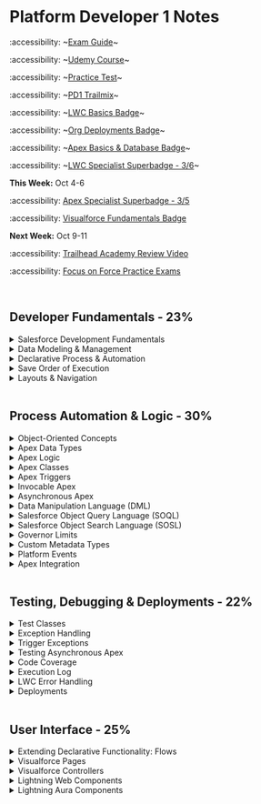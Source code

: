 # Platform Developer 1 Notes

:accessibility:  ~[Exam Guide](https://trailhead.salesforce.com/help?article=Salesforce-Certified-Platform-Developer-I-Exam-Guide)~

:accessibility:  ~[Udemy Course](https://bah.udemy.com/course/salesforce-developer/learn/lecture/34602170#overview)~ 

:accessibility:  ~[Practice Test](https://www.salesforceben.com/salesforce-platform-developer-1-practice-exams/)~

:accessibility:  ~[PD1 Trailmix](https://trailhead.salesforce.com/users/strailhead/trailmixes/prepare-for-your-salesforce-platform-developer-i-credential)~

:accessibility:  ~[LWC Basics Badge](https://trailhead.salesforce.com/content/learn/modules/lightning-web-components-basics?trailmix_creator_id=strailhead&trailmix_slug=prepare-for-your-salesforce-platform-developer-i-credential)~

:accessibility: ~[Org Deployments Badge](https://trailhead.salesforce.com/content/learn/modules/org-development-model?trailmix_creator_id=strailhead&trailmix_slug=prepare-for-your-salesforce-platform-developer-i-credential)~

:accessibility:  ~[Apex Basics & Database Badge](https://trailhead.salesforce.com/content/learn/modules/apex_database?trailmix_creator_id=strailhead&trailmix_slug=prepare-for-your-salesforce-platform-developer-i-credential)~

:accessibility:  ~[LWC Specialist Superbadge - 3/6](https://trailhead.salesforce.com/content/learn/superbadges/superbadge_lwc_specialist)~

**This Week:** Oct 4-6

:accessibility:  [Apex Specialist Superbadge - 3/5](https://trailhead.salesforce.com/content/learn/superbadges/superbadge_apex)

:accessibility:  [Visualforce Fundamentals Badge](https://trailhead.salesforce.com/content/learn/modules/visualforce_fundamentals?trailmix_creator_id=strailhead&trailmix_slug=prepare-for-your-salesforce-platform-developer-i-credential)

**Next Week:** Oct 9-11

:accessibility:  [Trailhead Academy Review Video](https://www.youtube.com/watch?v=qHrGpF_IaZI)

:accessibility:  [Focus on Force Practice Exams](https://focusonforce.com/courses/salesforce-certified-platform-developer-1-exams/)

<br>

## Developer Fundamentals - 23%

<details>
	<summary>Salesforce Development Fundamentals</summary>

 ####  Salesforce Development Fundamentals

- **Multi-tenant Environment Considerations:**
  - Unique URL for each environment
  - [Governor limits](https://developer.salesforce.com/docs/atlas.en-us.apexcode.meta/apexcode/apex_gov_limits.htm) on every user and every Salesforce org
      - Data retrieval, creation and manipulation
      - API limits

- **Model View Controller Architecture:**
  - Model: where data is saved
      - Custom and standard objects and fields
  - View: how data is visualized
      - UI, page layout, Visualforce pages, apps, tabs, LWC, css, images
  - Controller: how data is manipulated/logic
      - Custom Apex and Javascript, flows, processes, workflow rules, email alerts

</details>

<details>
	<summary>Data Modeling & Management</summary>

####  Data Modeling & Mangement
	
- **Relationships**
  - Master-detail
    - Creates a special type of parent-child relationship between this object **(the child, or "detail")** and another object (the parent, or "master") where:
      - The relationship field is required on all detail records.
      - The ownership and sharing of a detail record are determined by the master record.
      - When a user deletes the master record, all detail records are deleted.
      - You can create **rollup summary fields on the *master* record** to summarize the detail records.
    - The relationship field allows users to click on a lookup icon **on the child** to select a value from a popup list. The master object is the source of the values in the list.
  - Lookup
    - Creates a relationship that links this object to another object.
    - The relationship field allows users to click on a lookup icon **on the child** to select a value from a popup list. The other object is the source of the values in the list.  
  - Junction
    - Custom **child** object with two master-detail fields. The child object inherits ownership and sharing of the first master detail created on the child object.

- **Security**
  - Object & Field Access
    - Profile
    - Permission Sets & Permission Set Groups 
  -  Record Access
      - OWD (private, public read-only, public read/write, controlled by parent)
      - Sharing Rules & Role Hierarchy
   
- **Data Imports & Exports**
  - Best Practice for Importing: Match Salesforce ID or custom External ID field to a column in the imported file
  - Data Import Wizard
    - Standard Actions: add new records, update existing records, or both
    - Max: 50,000 records
    - File Type: CSV
    - Match Salesforce ID or Name
  - Data Export Service
    - Export now or schedule monthly export
  - Apex Data Loader
    - Standard Actions: insert, update, upsert, delete, export, export all
    - Max: 5,000,000 records
    - File Type: CSV
    - Match by Salesforce ID or External ID
  - Example: Moving analogous-Account, Contact, and Opportunity object records to a new Salesforce CRM and preserving relationships during data migration
  	- Solution:
   		- Add fields flagged as **external IDs** for each of the objects to be imported, populated with its legacy CRM ID
     	- Use the Data Loader tool, and set the relationship fields to match these external IDs

</details>

<details>
	<summary>Declarative Process & Automation</summary>

####  Declarative Process & Automation

- **Flows**
  - Screen
  - Schedule-Triggered
    - once, daily, weekly
  - Record-Triggered
    -  Fast Field Updates: before the record is saved
    -  Actions & Related Records: after the record is saved
  - Platform Event-Trigger
  - Autolaunched

- **Declarative Caveats**
	- Standard validation rules are unable to operate on parent-child relationships
 	- Roll-up summary fields can only be on the master
  	- Formula fields are calculated at access time and can span multiple objects
  	- Workflow rules cannot submit records for approval or update child records. (blocked since Winter'23) 
  
- **Best Practices**
	- For complex solutions, check if there is an app on AppExchange. If there are no suitable AppExchange apps, only then should custom
development be considered.
 	- For declarative solutions, do not use workflow rules or process builders.
  	- Junction objects are used to represent many-to-many relationships and can prevent orphan records  
    
</details>

<details>
	<summary>Save Order of Execution</summary>
	
 ####  Save Order of Execution

  1. System Validation
  2. Before Save Flows
  3. Before Triggers
  4. System Validation (again) and Custom Validation Rules
  5. Duplicate Rules
  6. *Record is saved to the database but doesn’t commit yet*
  7. After Triggers
  8. Assignment Rules
  9. Auto-response Rules
  10. Workflow Rules
  11. *System validation and Apex triggers will fire again if a workflow rules updates a field.*
  12. Escalation Rules
  13. Flow Automation
  14. After Save Flows
  15. Commit all DML operations to the database
      
**S**am's **F**amily **T**ook **V**alerie **D**own **S**outh **T**o **A** **A**uto **W**orkshop's **E**nclosed **F**oyer.
      
  - https://developer.salesforce.com/docs/atlas.en-us.apexcode.meta/apexcode/apex_triggers_order_of_execution.htm

</details>

<details>
	<summary>Layouts & Navigation</summary>

 ####  Layouts & Navigation

- **Page Layout**
  - Fields visibility & order for record type
  - Related Lists
  - Quick Actions & Buttons
 
- **Lightning Pages** 
  - Tab Order
  - Component Visibility
  - Standard Lightning Page Components: Flow, List View, Visualforce, Chatter, Dashboard, Highlight Panel, Highlights Panel, Recent Items, Record Detail, Path,  Related Lists, Custom LWC, etc.
  		 	

</details>

<br>

## Process Automation & Logic - 30%

<details>
	<summary>Object-Oriented Concepts</summary>

 ####  Object-Oriented Concepts
      

- **About Apex**
	- Apex is a programming language that uses Java-like syntax and acts like database stored procedures.
 	- Hosted—Apex is saved, compiled, and executed on the server—the Lightning Platform.
 	- Object oriented—Apex supports classes, interfaces, inheritance, abstraction, polymorphism, and encapsulation.
  	- Strongly typed—Apex validates references to objects at compile time.
	- Use Cases—Implement a web service, email service, complex validation over multilple objects and complex business processes, execute server-side logic for a custom Lightning component
 	- Unlike other object-oriented programming languages, Apex supports cloud development as Apex is stored, compiled, and executed in the cloud.
    	 <img width="930" alt="Screen Shot 2023-10-03 at 10 28 36 AM" src="https://github.com/abbiedaniel/salesforce-maintenance/assets/116677150/42e5af84-1117-4854-b6a9-5de2b04da30b">

   	
- **Constructor**
	- A constructor is a special method that is used to create an instance of a class. 
 	- Initializes the values of the variables in the object and sets the state of the object.
  	- Has the same name as the class (PascalCase) and does not have a return type.
  	- Constructor is invoked when it's apex class is initialized
  	- If a class does not have a user-defined constructor, a default, no-argument, public constructor is used.
  	- You will likely need to assign ```this.arg = arg;```  


- **Instantiation**
```apex
  data_type variableName = new constructor (parameters);
```

- **Variables**
	- All variables are initialized to null by default
 	- Parallel blocks can use the same variable name
  	- Sub-blocks cannot redeclare a parent's block variable name
  	- Can be declare at any point in a block

- **Classes & Subclasses**
	- Top classes must have one access modifiers (such as public or private). This is not mandatory for inner classes.
 	- Top and Inner class is private by default when no modiferies are specified.
  	- Inner classes can have their own sharing modes declared, which don’t have to match that of the outer classes.
 	-  Inner classes can only be one level deep.

 - **Approval Process**
 	- "Enable email approval response" setting to allow approvers to reveive and respond to approvals via email.
  	- "Allow Approvals" in Chatter setting enables approvers to reveive approval request notifications via Chatter
   	- System Admin and specified Approver can edit records while it's locked for approval.
   	- Approval requests can be sent to individual users or a queue.  
    
</details>

<details>
	<summary>Apex Data Types</summary>

 ####  Apex Data Types

- **Data Types**
  - String
  - Boolean
  - Integer
  - Decimal
  - Id
  - Date  
  - DateTime YYYY-MM-DD HR:MIN:SEC
  - Time
  - Blob for binary data
  - Enum to store a set of identifiers that are accessed one at a time
 
- **sObjects**
  - Standard and Custom Objects
  - Constructor parameters can include field values
  - For custom objects and custom fields, the API name always ends with the __c suffix.
  - For custom relationship fields, the API name ends with the __r suffix
  - Instantiate an Sobject with a constructor:
    ```apex
    Account acc = new Account(Name='Acme');
    // new creates an instance of this object in memory
    acct.Phone = '(415)555-1212';
    // can also use dot notation to also initliaze field values
    ```
   
- **Arrays**
  - List
      ```apex
      // Instantiate a list:
      List<String> stringList = new List<String>();
      List<String> colors = new List<String> { 'red', 'green', 'blue' };
      Account[] accountList = new List<Account>();
      List<Contact> conList = new List<Contact> {new Contact(FirstName='Joe',LastName='Smith',Department='Finance')};

      // List Methods:
      colors.add('orange');
      colors.get(0); // returns red
      colors.size(); // returns 4
      
      // Iterate through a list:
      for (datatype element : list) { ... }
      ```
  - Set: unordered collection without duplicates
       ```apex
       // Instantiate a set:
       Set<Integer> intSet = new Set<Integer>(1, 2, 3);


       // Set Methods: // most are used on sets AND lists
       intSet.add(4);
       intSet.contains(4); // returns true
       intSet.isempty(); // returns false
       intSet.toString(); // returns set of strings instead of integers
       ````
  - Map: a collection of key and value pairs
       ```apex
       // Instantiate a map:
       Map<String, String> stringMap = new Map<String, String>();
       Map<Integer, String> populatedMap = new Map<Integer, String>(1 => 'First', 3 => 'Third');
       
       // Map Methods:
       populatedMap.get(key);
       // Returns the value to which the specified key is mapped, or null if the map contains no value for this key.
       
       populatedMap.put(key, value);
       // Associates the specified value with the specified key in the map.
       
       populatedMap.remove(key);
       // Removes the mapping for the specified key from the map, if present, and returns the corresponding value.
       
       populatedMap.containsKey(key);
       // Returns true if the map contains a mapping for the specified key.
       
       populateMap.clone();
       // Makes a duplicate copy of the map.
       
       populateMap.clear();
       // Removes all of the key-value mappings from the map.
       ````

- **API Data Type and Salesforce Field Types**
  - ID: lookup relationship and master-detail relationship  
  - string: auto number, email, phone, picklist, multi-select picklist, text, text area, long text area, rich text area     
  - boolean: checkbox 
  - double: currency, formula, number, percent, roll-up summary  
</details>
    
<details>
	<summary>Apex Logic</summary>

 ####  Apex Logic

- **Control Flow Statements**
  
	- if, else if and else statements
 		- only 
 	- for loops
  	- List or Set for loops
  	- SOQL for loops: utilize more efficient chunking of SObjects behind the scenes, resulting in reduced heap usage and a lower chance of hitting governor limits for large queries. 
  	- while loop
  	- do {...} while loops (will run at least once)
  	- ternary operator
  	  ```apex
  	  variable = condition ? if true action : if false action
  	  ```
  	- switch statements (can only be run on strings, ints, and sObjects)
  	  ```apex
  	  switch on variable {
  	  	when 'variable value','another variable value' {
				// logic
  	  	}
  	  	when else {
  	  		// logic
  	  	}
  	  }
  	  ```
</details>
	
<details>
	<summary>Apex Classes</summary>

 ####  Apex Classes
     
- **Class & Method Definition Syntax**
  ```apex
  // Access Modifiers
  private | public | global

  // Interface
  [ virtual | abstract ]

  // Sharing Context
  [ with sharing | without sharing | inherited sharing ]

  // Class Definition
  class ClassName [implements InterfaceNameList] [extends ClassName2] {

  	// Method Definition
  	[public | private | protected | global] [override] [static] [ return_type | void ] method_name(input parameters) {
  		// method body
  		return;
  	}
  }
  ```
- **Class Keywords**
	- ```implements``` an ```interface```, which is a class in which none of the methods have been implemented. The method signatures are there, but the body of each method is empty. To use an interface, another class must implement it by providing a body for all of the methods contained in the interface.
 	- ```extends``` this class with the functionality of another class

  	  
- **Interface Keywords**
	- ```virtual``` makes it inheritable by any other class present in Salesforce that ```extends``` that class. Virtual methods can be defined in virtual or abstract classes
 	- ```abstract``` makes it inheritable by any other class present in Salesforce that ```extends``` that class. Abstract methods can only be defined in abstract classes.
  		

- **Sharing Keywords**
	- By default, Apex code in classes, triggers or web services run in system mode where permissions and record sharing of the current user are **not** taken into account.
 	- Inner classes do not inherit sharing settings from outer class. 
 	- ```with sharing``` enforce sharing rules of the current user.
 	-  ```without sharing``` sharing rules for the current user are not enforced. This setting will be used for apex classes that do not include any sharing keywords.
   	- ```inherited sharing``` Inherited sharing takes on the sharing declaration of the class that has executed the code, so if a class with sharing enforced calls a method in a class with inherited sharing, the inherited sharing class code would run with sharing enforced. This is useful for when the sharing model to be used isn’t known at design time, or the code is built to be called from varying places within the system.
   

- **Access Modifiers**
	- ```global``` Can be accessed by any code in your salesforce org. If a method or variable is declared as global, the class must also be global.
   	- ```private``` Can only be accessible in the class it was created in
   	- ```public``` Can be accessed by other apex code in the same namespace
 	- ```protected``` Accessible to any inner classes in the defining Apex class, and to the classes that extend the defining Apex class
 
- **Key Words** 
	- ```static``` method, can be a utility method and is called without instantiating the class it is defined in. Can only be used with methods, variables, and initilization code, and is not supported in class definitions.
 		- Static variables only persist within the context of a single transaction. Static Methods cannot access values of instance members of its class.
 		- No parentheses/constructors needed when accessing static variables.
 	- ```void``` specifies the method does not return a value. 
  	- ```this.``` keyword in JavaScript refers to the top level of the current context. 
  	- ```final``` use to define constants. final indicates the variable can only be initlaized once.

-  **Class Capabilities**
   - Classes can be used to create: 
  		- Trigger Handlers
   		- Controllers for LWC and Visualforce
   		- Invocable methods for flows and Process Builder to call
   		- Web services methods for external services to call

</details>

<details>
	<summary>Apex Triggers</summary>

#### Apex Triggers

- **Types of Triggers**
  
	- Before triggers are used to update or validate record values before they’re saved to the database.
 	- After triggers are used to access field values that are set by the system (such as a record's Id or LastModifiedDate field), and to affect changes in other records. The records that fire the after trigger are read-only.
    
- **Trigger Syntax**
  ```apex
  trigger TriggerName on sObjectName (trigger_event_context) {
  
      // Trigger.New is a list of records that were just created
      // Trigger.Old provides the old version of sObjects before they were updated in update triggers or a list of deleted sObjects in delete triggers
      // include logic in handler class and methods so the trigger class is logic-less
  
      HandlerClass.handlerMethod(Trigger.New);
  }
  ```
  
- **Trigger Event Context**

  - ```before insert```, ```before update```, ```before delete```
  	- no update is needed since the record has not been committed to the database
   
  - ```after insert```, ```after update```, ```after delete```, ```after undelete```
  	- needs updating since the record has already been committed to the database

- **Context Variables**
  - ```Trigger.New``` returns a list of the new versions of the sObject records
  	- available in ```insert```, ```update```, ```undelete```
   	- records can only be modified in ```before``` triggers
      
  - ```Trigger.newMap``` returns a new map of IDs to the new versions of the sObject records
	- available in ```before insert```,```after insert```,```after update```,```after undelete```
    
  - ```Trigger.Old``` returns a list of the old versions of the sObject records
  	- available in ```update``` and ```delete``` triggers
     
   - ```Trigger.oldMap``` returns a map of IDs to the old versions of the sObject records
   		- available in ```update``` and ```delete``` triggers 

  
- **Best Practices**
  - Only use triggers if no declarative options work
  - Use only one trigger per object.
  	- You can then use context-specific handler methods within triggers to create logic-less triggers
  - Control triggers with declarative functionality.
  	- Allow admins to access custom metadata or custom settings that  can turn triggers on/off.
</details>

<details>
	<summary>Invocable Apex</summary>
	
#### Invocable Apex
	
- **Methods of Invoking Apex**
  - Database Trigger, Anonymous Apex, Asynchronous Apex, Web Services, Email Services, Visualforce controllers and Lightning components   

- **Anonymous Apex**
	- Use the “Execute Anonymous” functionality of the Developer Console
 	- Utilise the REST API ```executeAnonymous``` endpoint
  	- Use the Salesforce CLI ```force:apex:execute``` command
  	- Apex run inside anonymous blocks always executes with the current user context.
 
</details>
    

<details>
	<summary>Asynchronous Apex</summary>

#### Asynchronous Apex

- **Asynchronous Apex**
  
	- Future methods: separate transactions, web service callouts
    - Batch Apex: large data processing, data cleansing or archiving
    - Queueable Apex: sequential processing, external web service callouts
    - Scheduled Apex: scheduled processing, daily or weekly
        
- **Reasons to Program Asynchronously**
  
  - For callouts to external systems, operations that require higher limits, and code that needs to run at a certain time.
  - Processing a very large number of records. Limits are larger for asynchronous than synchronous processes
  - Making Callouts to external web services
  - Create a better, faster user experience
  - Queueable (sequential processing) > Future 
  - Uses ```global``` or ```public``` access modifiers

- **Future Methods**
  - Syntax
  	- must include ```@future static void```  
  ```apex
   @future (callout=true) // to use APIs
   static void myFutureMethod (Set<Id> ids){
  	// query for records using Salesforce IDs
  	// loop through records and perform logic
   } 
   ```
  - Limitations:
  	- Parameters must be primitive data types. **You cannot pass sObjects as parameters to future methods**
   	- No execution tracking and no jobId
    	- Future methods are not guaranteed to execute in the same order as they are called.  
    	- You cannot chain future methods and have one call another.
     	- Future methods can’t be used in Visualforce controllers in getter, setter or constructor. 
     	- Max Future Calls per Apex Invocation: 50
      	- Max Invocations for 24 hrs: 250k
     - Benefits: if you want to separate transactions in apex due to CPU usage or governor limits
   
- Use Cases
	- Callouts to external Web services. If you are making callouts from a trigger or after performing a DML operation, you must use a future or queueable method. A callout in a trigger would hold the database connection open for the lifetime of the callout and that is a "no-no" in a multitenant environment.
 	- Operations you want to run in their own thread, when time permits such as some sort of resource-intensive calculation or processing of records.
  	- Isolating DML operations on different sObject types to prevent the mixed DML error. This is somewhat of an edge-case but you may occasionally run across this issue.
  	-  Use future methods instead of queueable is when your functionality is sometimes executed synchronously, and sometimes asynchronously. You can simply create a similar future method that calls your synchronous method.

- **Batch Apex Class**
  - Syntax
    ```apex
    global class BatchableClass implements Database.Batchable<sObject>, Database.Stateful {

    	global Database.QueryLocator start(Database.BatchableContext bc) {
    		// query for records
    		// runs once at the beginnging of apex batch job
    		// With the QueryLocator object, the governor limit for the total number of records retrieved by SOQL queries is bypassed and you can query up to 50 million records
    	}

    	global void execute(Database.BatchableContext bc, List<sObject> scope){
    		// scope is the returned QueryLocator from the start method
    		// The default batch size is 200 records. Batches of records are not guaranteed to execute in the order they are received from the start method.
    		// loop through records and process records
    		
    	}
    	global void finish(Database.BatchableContext bc) {
			// perform actions after data is processed
    	}
    
    }
    ```
	- To execute:
	```apex
  	Id batchId = Database.executeBatch(new BatchableClass(), batchSize);
  	// batchSize maximum == 2,000 records, if value is larger, salesforce automatically makes batch size 2,000
  	// batchSize minimum == 1

  	AsyncApexJob job = [SELECT Id, Status, JobItemsProcessed, TotalJobItems, NumberOfErrors FROM AsyncApexJob WHERE ID = :batchId ];
  	// Each batch Apex invocation creates an AsyncApexJob record so that you can track the job’s progress.
  	// You can view the progress via SOQL or manage your job in the Apex Job Queue. 
   	```
  
  	- Use this if you need to count or summarize records as they’re processed.
      	- ```Database.Stateful``` to maintain state across all transactions. Only instance member variables retain their values between transactions.
 
      	  
  - Limitations:
  	- Troubleshooting can be hard
   	- Jobs are queued and subject to server availability
   
  - Best Practices:
  	- Only use Batch Apex if you have more than one batch of records. If you don't have enough records to run more than one batch, you are probably better off using Queueable Apex.
   	- Tune any SOQL query to gather the records to execute as quickly as possible.
   	- Minimize the number of asynchronous requests, i. e. web callouts, created to minimize the chance of delays.
   	- Use extreme care if you are planning to invoke a batch job from a trigger. You must be able to guarantee that the trigger won’t add more batch jobs than the limit.  

- **Queueable Apex**
	- Declaration Syntax
  		 ```apex
   		public class QueueableClass implements Queueable {
     			public void execute (QueueableContext context){
     				// Loop through records
     				// Call another method for the callout
     			}
     		}
  		 ```
        - To add class as a job and queue job
        ```apex
        ID jobID = System.enqueueJob(new QueueableClass());
        // query for the job to monitor progress
        AsyncApexJob job = [SELECT Id, Status, NumberOfErrors FROM AsyncApexJob WHERE Id = :jobID];

        ```
  
 	- Benefits:
  		- Accepts non-primitive types as parameters
 		- Monitoring - Job ID is returned to identify the job and monitor the progress
  		- Chaining Jobs - You can chain one job to another job by starting a second job from a running job. In the ```execute``` method of the first job, run the ```System.enqueueJob(new SecondJob())```
      
    		- Testing Chained Queueable Jobs - You can’t chain queueable jobs in an Apex test so check if Apex is running in test context by calling ```Test.isRunningTest()``` before chaining jobs.
    		- Max: 50 jobs in the queue with system.enqueueJob  in a single transaction 

- **Scheduled Apex**
  	- Syntax:
	```apex
 	global class ScheduledJob implements Schedulable {
 		global void execute(Schedulable Context SC){}
 	}

 	// to execute class: instantiate the schedulable class
 	String scheduledDateTime = '20 30 8 10 2 ?' //Seconds Minutes Hours Day_of_month Month Day_of_week optional_year
 	String jobID = System.schedule('Job Title' , scheduledDateTime, new ScheduledJob() );
 	```
  	- Max: 100 scheduled apex jobs at a time
  	- To Schedule the job:
  		- Use Apex Scheduler: search apex classes in setup and click Schedule Apex
  			- Weekly or monthly basis 
     		- Use the ```System.schedule``` method within apex
</details>	
 
<details>
	<summary>Data Manipulation Language (DML)</summary>

 #### DML

- **Use Cases**
	- Use DML to create and modify records in Salesforce.
 	- Use SOQL to retrieve records for a single object.
  	- Use SOSL to search text fields across multiple objects. 

- **Data Manipulation Language (DML)**
  
  - Operations
    - ```insert```
    - ```update``` use for after triggers
    - ```upsert``` create new and update existing records. Errors out if a key is matched multiple times. You can specify a sObject record's primary key (the ID), an idLookup field, or an external ID to match.
    - ```delete``` records in the Recycle Bin for 15 days from where they can be restored. Supports cascading deletions. If you delete a parent object, you delete its children automatically, as long as each child record can be deleted.
    - ```undelete``` restores one or more existing sObject records from the recycling bin.
    	- Parent and child records are supported. Custom lookups that haven't been replaced can be restored. 
    - ```merge``` merges up to three records of the same sObject type into one of the records, deletes the others, and re-parents any related records.
    - ```Database.insert(sObjectList, allOrNone)``` You can also call the built-in Database class static methods. Optional allOrNone parameter that allows you to specify whether the operation should partially succeed.
    		- The Database methods return result objects containing success or failure information for each record in ```Database.SaveResults, Database.DeleteResult, Database.UpsertResult``` objects. These objects have getErrors() and isSucess() methods.
      
- **DML Best Practices**
    - Always use DMLs with lists over single records
    - Profiles and Record Types do not suport DML operations
    - DML Governor's Limit: 150 per transaction

</details>

<details>
	<summary>Salesforce Object Query Language (SOQL)</summary>
	
  #### SOQL

- **Salesforce Object Query Language (SOQL)**
  
	- Syntax: returns list of sObjects, single sObject, integer
   
   ```apex
   [ SELECT one or more fields,
   	// inner query for child/related objects
   	// inner query objects must be PLURAL
    	(SELECT fields
   	FROM Child Objects or Custom Child Objects with appeneded __r)
   FROM an object
   WHERE (field=value OR|AND anotherField>value)
   ORDER BY field ASC|DESC
   LIMIT n
   ]
    ```
	- Capabilities in Salesforce
 		- query in the query editor in the developer console
   		- query in apex code
     
     		```apex
       		Account[] parentAccounts = [SELECT Id, Name, Phone FROM Account WHERE Id IN :accountIdsSet ORDER BY Name ASC LIMIT 10];
       
       
       		// " :value " is needed on the right side of the comparison clause.
       		// SOQL statements in Apex can reference Apex code variables and expressions if they are preceded by a colon. Example: field=:apexReferenceVariable
       		// IN can only be used on a set and not a list
       		```
       
       		- query for related records that have a lookup relationship to the Account object
  			```apex
    		Account[] parentAccounts = [SELECT Id, Name, Phone,
							(SELECT Id, FirstName, LastName FROM Contacts)
							FROM Account WHERE Id IN :accountIdsSet];
    	
    		// Custom relationship fields, use CustomObject__r
    		// Standard relationship fields, use Child Relationship Name instead of Field Name



     		//SOQL For Loop
     		for (data_type variable|variableList : [soql_query]) {
    			// the loop executes once for each batch of 200 sObjects
     			// example: if you were to increment integer i in this code block,
     			// it would only increase once if the query returns less than 200 records
     		}
     		```

     
<img width="1327" alt="Screen Shot 2023-10-03 at 6 17 15 PM" src="https://github.com/abbiedaniel/salesforce-maintenance/assets/116677150/817e1ec3-9551-453b-9f5e-650bde8ed97e">
<img width="1325" alt="Screen Shot 2023-10-03 at 6 17 43 PM" src="https://github.com/abbiedaniel/salesforce-maintenance/assets/116677150/51c5db98-ac74-4dd3-8ab6-e1a9d2b13a63">



- **SOQL Tips**
	- You don’t have to specify the Id field in a SOQL query as it is always returned in Apex queries, whether it is specified in the query or not.
 	- Use ```GeolocationField__Lattitude__s``` and ```GeolocationField__Longitude__s``` to retreive latitude and longitude values of a geloation field
 	- Invalid SOQL syntax results in query exception
  	- GROUP BY clause can be used together with the COUNT(fieldName) aggregate function to return data that groups and counts the number of records based on a field value.
  		- Example: ```SELECT LeadSource, COUNT(Name) FROM Lead GROUP BY LeadSource```
  	 - SOQL does not support the asterisk * wild card character
  	 - Heap Limits: Use ```transient``` keyword prevents an Apex instance variable from being transmitted as part of the view state of a Visualforce page, which reduces view state size. Use SOQL loops for controlled batches. Clear variables once done to clear up memory.
  	 - Backslash Escape Character in SOQL:  \'  or \" or \n or \? etc.
  	 - The % and _ wildcards are suppored for with the LIKE operator.
  	 	- 'xyz%' matches zero or more characters
  	  	- '_xyz' matches exactly one character 

</details>

<details>
	<summary>Salesforce Object Search Language (SOSL)</summary>

 ### SOSL

- **Salesforce Object Search Language (SOSL)**
  
	- Syntax: return type list of list of sObjects
 		- SearchQuery is the text to search for (a single word or a phrase). Text searches are case-insensitive.
  		- Search terms can be grouped with logical operators (AND, OR) and parentheses.
  		- Also, search terms can include wildcard characters (*, ?). The * wildcard matches zero or more characters at the middle or end of the search term. The ? wildcard matches only one character at the middle or end of the search term.    
   
  	```apex
   	FIND {Search Query Text} 
    	// this line is required
   	// apex uses 'SearchQuery ', query editor uses {SearchQuery}
   	// Use double quotes for a specific phrase i.e. "hello world" 
   
   	[ IN SearchGroup ]
   	// If not specified, the default search scope is all fields.
   	// Search Group Options: ALL FIELDS, NAME FIELDS, EMAIL FIELDS, PHONE FIELDS, SIDEBAR FIELDS
   
   	[ RETURNING FieldSpec [[ toLabel(fields) ] [ convertCurrency(Amount) ] [ FORMAT() ] ] ]
   	// optional RETURNING clause specifies the information that should be returned in the search result i.e. Account(Name)
   	//  If not specified, the search results contain the IDs of all objects found.
   	// You can also use WHERE, LIMIT and ORDER BY in the returning clause
   
   	[ WITH DivisionFilter ]
   	[ WITH DATA CATEGORY DataCategorySpec ]
   	[ WITH SNIPPET [ (target_length = n )] ]
   	[ WITH NETWORK NetworkIdSpec ]
   	[ WITH PricebookId ]
   	[ WITH METADATA ]
   	[ LIMIT n ] //default is 2,000 rows that can be returned
   
   	[ UPDATE [TRACKING], [VIEWSTAT] ] 
   	```
   
  	  
  	 - Example
  	   
  	 	```apex
  	  	// apex
  	  	List<List<sObject>> results = [FIND :name IN NAME FIELDS RETURNING Contact(Name), Lead(Name)];
  	  
  	  	// query editor
  	  	FIND {Booz Allen Hamilton}
  	  	IN NAME FIELDS
  	  	RETURNING Account(Id, Name, Phone WHERE Industry='Apparel' ORDER BY Name), Opportunity(Id, Name, AccountId LIMIT 5)
  	 	```

- **SOSL Tips**
	- Results are evenly distributed among the returned objects, ig a limit is set on the entiure query. Limits can also be set per individual object. 

- **Dynamic SOQL & SOSL**
	- Syntax: construct string with query line
   ```apex
   global static list<sObject> SOQL(List<String> fields, String sobjectType, String filterField, String filterValue){

   	String query = 'SELECT ';

    	// add fields to query
   	for (String field : fields){
   		query = query + field + ', ';
   	}

   	query = query.left(query.length() - 2 ); //removes last comma and space
   	query = query + ' FROM' + sobjectType;

   	if (filterField != null && filterField != '' && filterValue != null && filterValue != ''){
   			query = query + 'WHERE ' + filterField + ' = \'' + filterValue + '\'';
   
   			// WHERE filterField = 'filterValue'
   			// backslash character (\) escapes characters in column names and string values in a predicate expression.

   			}
   	List<sObjects> results = Database.query(query);
   	return results;
   }
   ```
	- Use Cases
		- Don't know the exact field or conditions
		- Querying dynamic objects
</details>

<details>
	<summary>Governor Limits</summary> 

 #### Governor Limits
	
- **Data Governor Limits**
	- Per-Transaction Apex Limits
		- Total number of records processed by a trigger at a time: 200
  			- If the number of records being inserted is greater than this (e.g. from the Bulk API or a bulk DML operation), the trigger is invoked in batches of 200 records at a time. 
  		- Total number of records retrieved in SOQL: 50k
 		- Total number of SOQL queries: 100 Synchronous, 200 Asynchronous
   		- Total number of records retrieved by Database.getQueryLocator: 10k
     	- Total number of SOSL queries: 20
      	- Total number of records retrieved in SOSL: 2k
      	- Total number of DML statements: 150
      	- Total records processed by DML statements: 10k
     	- Maximum number of ```@future``` methods: 50
      	- Max Queue Jobs: 50 
     - Solution: Never put SOQL, SOSL, or DML statements in a loop! Bulkify!
 
    </details>

    
<details>
	<summary>Custom Metadata Types</summary>
	
 #### Custom Metadata Types

- **Characteristics**
  
  - Similar to custom objects and custom settings
  - All records maintained in setup under custom metadata
  - ```__mdt``` suffix
  - Governor limits don't apply to queries on custom metadata records
  - Ideal for saving **stagnant/hardcoded values** and then query from apex code
  - Migrated with change sets or developer tools
  - Visibility: all apex code and APIs can use, only apex code in the same namespace, only apex code in the same managed package
  - Includes custom fields, validation rules, and page layout
  - Option to create a new record of the custom metadata type
  - Custom_Metadata_Type_Name__mdt to reference in apex
  - Use ```Custom_Metadata_Type_Name__mdt.getInstance('Record_Name');``` to access custom metadata in Apex

</details>
  
<details>
	<summary>Platform Events</summary>

 #### Platform Events

- **Custom Platform Events**
  - Setup platform events in setup like custom objects
  - ```__e``` suffix for API name
  - Inserting platform event records (from a Flow, Apex, or Process Builder) fires the event
  - Any automation listening to the event will run upon platform event insertions
  - Custom fields can be added to platform events
  - Turn on debug logs for an automated process entity to debug platform events & triggers/flows
    

- **Subscribe & Publish Platform Events**
   - Subscribe and Fire Platform Events:
  		- Apex Triggers (can fire and subscribe)
   			- subscribe: create an ```after insert``` trigger on the platform event object and use ```for (Platform_Event_Name__e event : Trigger.new)``` to create logic to run for each event
     			- publish: in a trigger handler class, instantiate the platform event and use ```EventBus.publish(eventName);``` 
  		- Flows (can fire and subscribe)
   			- subscribe: create an auto-launch flow and create records based on the platform event object
 		- Process Builder (can fire and subscribe) 
   - Fire Platform Events Only:
  		- Apex (fire)
  		- APIs (fire) 
  - Subscribe to Platform Events Only:
  	- Lightning Web Components (subscribe)
   		- use lightning-emp-API to subscribe to any type of platform event published

  - Publish Behavior:
  	- Publish After Commit: don't want event to fire if Apex fails
   	- Publish Immediately: the event will fire immediately even if Apex fails

</details>


<details>
	<summary>Apex Integration</summary>

 ####  Apex Integration

- **Apex Callout**
  
	- An Apex callout enables you to tightly integrate your Apex code with an external service. The callout makes a call to an external web service or sends an HTTP request from Apex code, and then receives the response.
 - Apex callouts come in two flavors:
 	- Web service callouts to SOAP web services use XML, and typically require a WSDL document for code generation.
  	- HTTP callouts to services typically use REST with JSON. Can also be used with SOAP.
- SOAP or REST? REST services are typically easier to interact with, require much less code, and utilize easily readable JSON. SOAP web services are commonly used for enterprise applications, integrating with legacy applications or for transactions that require a formal exchange format or stateful operations.


- **HyperText Transfer Protocol  Review**
	- Each callout request is associated with an HTTP method and an endpoint URL. The HTTP method indicates what type of action is desired.
 	- HTTP Methods: GET, POST, DELETE PUT
 	- Status Codes: 200 OK, 404 NOT FOUND, 500 INTERNAL SERVER ERROR
  	- To create HTTP request and store response:
  
   	```apex
    // instantiate http class and http request class
    Http http = new Http();
	HttpRequest request = new HttpRequest();
    
    // define endpoint service
	request.setEndpoint('https://th-apex-http-callout.herokuapp.com/animals');
    
    // use GET to get data from a service 
	request.setMethod('GET');
    
    // use POST and set header and body to send data to a service
    request.setMethod('POST')
    request.setHeader();
    request.setBody()
    
    // store response from request
	HttpResponse response = http.send(request);
    
    if (response.getStatusCode === 200){
    	// deserialize JSON string and store in a Map<string, Object>
    }
    ```
    
- **Testing HTTP REST Callouts**
	- Apex test methods don’t support callouts, and tests that perform callouts fail. To test your callouts, use mock callouts by either implementing an interface or using static resources.
 	- Static Resource
    	```apex
     	// use apex's static resource callout mock class
     	StaticResourceCalloutMock mock = new StaticResourceCalloutMock();

     	// Instead of sending the request to the endpoint, instead the Apex runtime knows to return the the response specified in the static resource
        mock.setStaticResource('StaticResourceFileName');
     	
     	// The Test.setMock method informs the runtime that mock callouts are used in the test method. 
        Test.setMock(HttpCalloutMock.class, mock);
     	```
     
 	- Have your mock callout class ```implements HttpCalloutMock``` and implement the ```respond(HTTPRequest)``` interface method. Use ```test.setMock(HttpCalloutMock.class, new MockCalloutClass())```

- **Best Practice**
	- Place the callout code in an asynchronous method that’s annotated with @future(callout=true) or use Queueable Apex. This way, the callout runs on a separate thread, and the code after the callout isn't blocked.

 </details>

<br>

## Testing, Debugging & Deployments - 22%

<details>
	<summary>Test Classes</summary>

#### Test Classes

- **Purpose**
	- Used to determine whether a piece of code is behaving exactly as it was intended to.
 	- Three Parts to Testing: 
 		- **Setup**: preparing data and the runtime environment for your testing scenario. 
  		- **Execution**: executing the code you wish to test
  		- **Validation**: verifying the results of the executed test against the expected results
    - https://developer.salesforce.com/docs/atlas.en-us.apexcode.meta/apexcode/apex_qs_test.htm
      

- **Best Practices**
  
	- Do not access live data in your org in tests.
 	- Test classes can be either private or public. If you’re using a test class for unit testing only, declare it as private. Public test classes are typically used for test data factory classes.
 	- Create a class specifically to create data for test methods aka Test data factory class
 		- Add a ```@testSetup``` annotated method to the class. This method is called before any tests are run and allows the test records to be created before the tests themselves are run.
  	- Use ```@IsTest``` for all test classes
  		- Use ```@TestVisible``` for private methods that need to be visible for a test 
  	- Use the ```runAs``` method to test your application in different user contexts.
  	- Use ```System.assert``` methods to prove that code behaves properly.
  	 
- **Methods**
	- ```Test.startTest()``` use method before executing the code we wish, to test to assign that block of code a new set of governor limits.
 	- ```Test.stopTest()``` use once we’ve finished our execution and are ready to validate our results
  	- Asynchronous Apex: If we are testing asynchronous apex (e.g. a batch class), since the code gets flagged to run at an unknown future date, we would not be able to write tests for any asynchronous methods.
  		- Instead by wrapping the code execution in ```Test.startTest()``` and ```Test.stopTest()```, when the stopTest method is called, the async code is executed and so we can test the results of the execution within our test class.
 
- **Test Class Syntax**
  ```apex
  @IsTest (SeeAllData = true)
  global class MyTest {

  	@testSetup
		global static void testSetup(){
  		Account testAccounts = new Account(Name = 'Test Name');
  		// initialize accounts with data using a loop
  		insert testAccounts;
  	}
  

  	@isTest
  	global static void mytestMethod(){
  		// query for the record
  		testAccount = [ SELECT Id, Name From Account, LIMIT 1 ];

  		Test.startTest();
  
  		// actions to test: could be a DML statement
  		update testAccount;

  
  		Test.stopTest();

  		// query for most up-to-date record and values
  		updatedTestAccount = [ SELECT Id, Name From Account, where ID =: testAccount.Id ];
  
  		System.assert( boolean condition );
  		System.assertEquals( expected, actual );
  	}

  	// you can use testMethod type instead of @isTest
  	static testMethod void mytestMethod(){
  	}
  
  }
  
  ```
  
</details>

<details>
	<summary>Exception Handling</summary>

 #### Exception Handling
	
- **Try/Catch Block**
  ```apex
  try {
  	// something you think could fail or error
  } catch ( Exception ex ){
  	throw ex;
  
  	// to call custom exception method:
  	TriggerHandlerClass.throwException(ex.getMessage());
  }
  
  //optional:
  finally{
	// runs after the try block successfully runs or the catch block finishes executing  

  }
  ```
- **Custom Exception Class**
	-  class name must end with ```Exception```
   
   ```apex
   public class AccountTriggerException extends Exception {}
   ```
    
- **Custom Exception Method** 
    
  ```apex
    public static void throwException(String message){
  	System.debug(message);
    	throw new AccountTriggerException(message);
  }
  ```
  
- ```allorNone``` **Boolean:**
	- ```false``` allows partial success if an error is thrown. Instead of an exception being thrown when any record encounters an error during save, a ```List<Database.SaveResult>``` is returned instead of an exception being thrown.
  		```apex
  		Database.insert(recordToInsert, allOrNone, accessLevel);
  		// When we wish to configure the DML operation, or handle failed records,
  		// we must use the Database class methods.
 		```

</details>

<details>
	<summary>Trigger Exceptions</summary>

 #### Trigger Exceptions
 
- **addError**
  
 	-  ```object_record.addError( 'Text to display to the user!' );``` 
    
  		- Triggers can be used to prevent DML operations from occurring by calling the addError() method on a record or field
  		- When used on Trigger.new records in insert and update triggers, and on Trigger.old records in delete triggers, the custom error message is displayed in the application interface and logged.
    		- When a subset of records are being processed:
      			- If the trigger was spawned by a DML statement in Apex, any one error results in the entire operation rolling back. However, the runtime engine still processes every record in the operation to compile a comprehensive list of errors.
         		- If the trigger was spawned by a bulk DML call in the Lightning Platform API, the runtime engine sets aside the bad records and attempts to do a partial save of the records that did not generate errors. See Bulk DML Exception Handling.
           	- If a trigger ever throws an unhandled exception, all records are marked with an error and no further processing takes place.
           
</details>


<details>
	<summary>Testing Asynchronous Apex</summary>

 #### Testing Asynchronous Apex

- Similar as any test class (needs ```Test.startTest``` & ```Test.stopTest```), but use specific methods for
  
	- Queueable Apex: ```System.enqueuJob(new QueueableClass());```
  	- Batchable Apex: ```Database.executeBatch(new BatchableClass(), batchSize);```
  	- Scheduled Apex: ```System.schedule('Job Title' , scheduledDateTime, new ScheduledJob() );```
  	- Future Methods: call the future method between startTest and stopTest
  	  
 </details>

<details>
	<summary>Code Coverage</summary>

 #### Code Coverage

- **Requirements**
  
	 - Average of 75% code coverage for all apex code to be deployed to production
  	- Code Coverage = Total number of lines that successfully execute / Total number of lines of code 
	 - Apex triggers being deployed must have at least 1 line being covered (i.e. they must have been called by at least one test class)
  	- Run Specified Set of Tests during deployment: every item in the deployment must average 75% instead.
  	- Run All Tests during deployment: all tests are executed and the total coverage in an org must meet 75%
  	- Your goal should be 100% coverage
- **[Testing Best Practices](https://developer.salesforce.com/docs/atlas.en-us.apexcode.meta/apexcode/apex_testing_best_practices.htm)**

</details>


<details>
	<summary>Execution Log</summary>

 #### Execution Log

- **Execution Log**
  - ```EXECUTION_STARTED``` - first line in the execution log marks the execution started event
  - ```EXECUTION_FINISHED``` - last line is the execution finished event. Everything in between is the execution context
  - ```CODE_UNIT_STARTED``` - event marks when the code from the Execute Anonymous window was kicked off
    
- **Log Inspector**
	- Logging Levels: None, Error, Warn, Info, Debug, Fine, Finer, Finest
	- Open the developer console and do actions in UI. Logs will be captured in the dev console automatically.
 	-  You can also run logs on a specific user and get the logs after the UI actions have been completed
    
- **Debug Logs Contains Info About**
	- Database changes
 	- HTTP callouts
 	- Apex errors
 	- Resources used by Apex
 	- Automated workflow processes, such as:
  		- Workflow rules
  		- Assignment rules
  		- Approval processes
  		- Validation rules
      
- **Developer Console Test Tab**
 	- Test Table: displays status, test run class/method, enqueued time, duration, failures, and total
   	- Overall Code Coverage Table: displays clickable class name, code coverage percentage, and # of lines covered/ # of total lines
      
- **Common Errors**

	- ```List has no rows for assignment to sObject``` - running a query that returns no rows
	- ```Index 0 is out of bounds``` - attempting to access value at index 0 when there is no data

</details> 

<details>
	<summary>LWC Error Handling</summary>

#### LWC Error Handling

- **Wired Properties**
	- Use ```.error``` on the wired property/field
 	- Import reduceErrors from ldsUtils and use ```reduceErrors(field.errors)``` to format the error
  	- Create a getter for errors to define the errors property and add errors to html and display if true
  	   
- **Wired Functions**
	- define an errors variable/property
 	- When you use @wire to decorate a function, the function receives as a parameter an object that includes errors (if there are any errors). ``` wiredFunction({data, error})```
  	- Import reduceErrors from ldsUtils and use ```reduceErrors(error)``` on the error parameter to format the error and associate it to the errors variable
  	  
- **Imperative Function Calls**
	-  Define an errors variable/property
 	-  Import reduceErrors from ldsUtils   
 	-  Imperative apex calls are created with a promise (```.then(result``` and ```.catch(error``).
  	-  If the promise is rejected, we use the reduceErrors helper function to format the received error and store it in the errors property.
 
	<img width="950" alt="Screen Shot 2023-09-28 at 3 06 36 PM 1" src="https://github.com/abbiedaniel/salesforce-maintenance/assets/116677150/75550f8b-9681-4fbf-9ba6-1bccc2c12b5f">

  	
 </details> 

 <details>
	<summary>Deployments</summary>

 #### Deployments

- **Deployment Tools**
	- VSCode and Salesforce Extension Pack: deploy and retrieve from orgs and write, debug, and refactor code
 	- Developer Console: create, debug, and test applications
  	- Change Sets: deploy workflows, rules, Apex classes and triggers, and other customization from a sandbox org to your production org 
 	- Metadata API: retrieve, deploy, create, update or delete customization information, such as custom object definitions and page layouts, for your org. This API is intended for managing customizations and for building tools that can manage the metadata model, not the data itself.
  	- Ant Migration Tool: perform a file-based deployment of metadata changes and Apex classes from a Developer Edition
  

- **Change Sets**
	- Deployment Connection: A deployment connection is required between two Salesforce orgs to send change sets from one org to another. You can’t create deployment connections between arbitrary orgs. Instead, you create connections between all orgs affiliated with a production org.
 	- Authorize inbound changes so that another Salesforce org can send change sets to the org you are logged into.
  	- Tyoes: Inboard Change Sets and Outbound Change Sets  
 	- Target & Source Pairs: Sandbox to Sandbox OR Sandbox to Prod

- **Salesforce CLI Capabilities**
  
	- Authorize sandboxes (headless or web flow)
	- Create and manage DX projects
	- Import and export test data
	- Retrieve and deploy metadata
	- Run and automate tests

  
- **Deprecration**
	- Apex Classes & Metadata

   		- Apex classes and some other metadata cannot be directly deleted from production. While these pieces of metadata can be deleted within a Sandbox, changesets cannot upload these destructive changes. The Metadata API must be used for deleting apex classes. This could be with a tool such as ANT to produce a destructive changeset which is deployed into the org.
   	 		  
	- Fields
       		- Remove all references of this field in the org before deleting

- **Scratch Orgs**
 	- Enable Dev Hub to allow scratch orgs to be created
   	- Have a user with permissions to create scratch orgs
   	- Have the Salesforce CLI setup to log into the dev hub and request scratch org creation
   	  
 - **Sandboxes**

   <img width="940" alt="Screen Shot 2023-10-02 at 6 57 43 PM" src="https://github.com/abbiedaniel/salesforce-maintenance/assets/116677150/e1ded12c-8f6a-47a4-9bfe-161608df0a3d">

 	- **Developer Sandbox:** A Developer sandbox is intended for **development and testing** in an isolated environment. A Developer Sandbox includes a copy of your production org’s configuration (metadata).

   	- **Developer Pro Sandbox:** A Developer Pro sandbox is intended for development and testing in an isolated environment and can host larger data sets than a Developer sandbox. A Developer Pro sandbox includes a copy of your production org’s configuration (metadata). Use a Developer Pro sandbox to **handle more development and quality assurance tasks and for integration testing or user training.** 
   	- **Partial Copy Sandbox:** A Partial Copy sandbox is intended to be used as a **testing environment.** This environment includes a copy of your production org’s configuration (metadata) and **a sample of your production org’s data** as defined by a sandbox template. Use a Partial Copy sandbox for quality assurance tasks such as **user acceptance testing, integration testing, and training.**
   	- **Full Sandbox:** A Full sandbox is intended to be used as a **testing environment.** Only Full sandboxes support **performance testing, load testing, and staging.** Full sandboxes are a **replica of your production org,** including all data, such as object records and attachments, and metadata. The length of the refresh interval makes it difficult to use Full sandboxes for development.
    

- **Salesforce DX**
	- The Salesforce DX project contains the source and files that comprise your changes. A DX project has a specific project structure and source format.
	- In addition to source files, the project contains a configuration file, sfdx-project.json. This file contains project information and enables you to leverage Salesforce DX tools for many of your development tasks.
 	-  Manifest file (package.xml) lists the components to be deployed
  	- Deployment Steps (IDE & Source Control, No Copado):
  		- Build Release Artifact
  	 	- Test the Release Artifact in the Test (Partial) Sandbox
  	  	- Test the Release Artifact in the Staging (Full) Sandbox
  	  	- Release to Production
  	  	- Perform Post-Deployment Tasks Listed in Deployment Run List   

</details>

<br>

## User Interface - 25%

<details>
	<summary>Extending Declarative Functionality: Flows</summary>   

 #### Extending Declarative Functionality: Flows

- **Invocable Methods**
   
   ```apex
    	@InvocableMethod( callout = true label = 'methodName' description = 'description' category = 'DML')
    	global static List<List<sObject>> methodName( List<List<sObject>> records){
   		return records;
   	}
   ```
  - Parameter and return type is a list (single record) or list of lists (bulkify) and the method must be static
  - Use Case: Flows cannot upsert records. You can pass the flow records to an invocable apex method to do the upsert action. In the flow, use the action element and search your invocable method label name and category.
  
- **Invocable Variables**

   	```apex
    	@InvocableVariable(required = true)
    ```
    
    - Identifies a class variable used as an input or output parameter for an invocable method's invocable action.
    - Use the action element in a flow and search for the invocable method. The invocable variable names will display at the bottom.
     
- **Apex-Defined Data Type**
	- Apex classes can be used in flows as the data type for a flow variable/resource
 	- Apex class must have a no-parameter constructor
  	- Each invocable variable needs to be ```@AuraEnabled``` to be used as a apex-defined type
  	- Invocable variables cannot be of type ID
  	- Cannot be required

</details>

<details>
	<summary>Visualforce Pages</summary>

 #### Visualforce Pages

- **Visualforce Basics**
  
  	- Created before lightning experience, compatible with classic
  	- Page files end in ```.vfp```
  		- ```apex:page``` header is required
  	 	- Enable override option button in object setup     
	- Component files ends in ```.vfc```
 		- ```apex:component``` header is required
  	
- **Standard Controller**
  ```apex
  <apex:page standardController = "Object" lightningStylesheets = "true">
  // allows access to standard controller methods and fields
  // lightningStylesheets renders page similar to lightning experience display, without it, it looks like salesforce classic
        
  	<apex:form>
  	// allows user to input data to the page
        
  		<apex:pageBlock title = "Page Block Title" mode = "edit">
  		// set page block title and mode
        
  			<apex:pageBlockButtons>
  			// display a page block button
  
  				<apex:commandsButton action = " {!save}" value = "Save" />
  				// create save button and close tag
            
  			</apex:pageBlockButtons>
        
  			<apex:pageBlockSection title = "Section Title" columns = "2">
				// create page block section and title with 2 columns
        
  				<apex:inputField value = "{!objectName.fieldName}" />
  				// reference objects and fields using {! }

        
  			</apex:pageBlockSection>
 			 </apex:pageBlock>
		</apex:form>
	</apex:page>
	``` 

- **Standard List Controller**
  
```apex
<apex:page standardController = "Object Name" recordsSetVar = "object_variable" >
// list controllers must set the recordsSetVar variable
// object_variable represents the list of objects

	<apex:form>
	// apex:commandButton needs to be in an apex:form

 
		<apex:pageBlock>
			<apex:pageBlockTable value = "{!object_variable}" var = "single_element">
			// displays data in a table format
			// value = list, var = element in the list

				<apex:column value = "{!single_element.field}"/>
				// display field as a column in the table

			</apex:pageBlockTable>

			<apex:blockButtons>
			// display previous and next buttons since List Controller only returns the first 20 elements

				<apex:commandButton action = "{!previous} value = "Previous"/>
				<apex:commandButton action = "{!next} value = "Next"/>

			</apex:blockButtons>
		</apex:pageBlock>
	</apex:form>
</apex:page>
```

- **Custom Visualforce Components**
	- ```WelcomeMessage.vfc```
	```apex
	<apex:component>
		<apex:attribute name = "User's Name" type = "String" description = "The name of the user we are welcoming." />
		Welcome {!name} to Salesforce CRM!
	</apex:component>
	```
    
 	- To use in a visualforce controller
    	```apex
     	<c:WelcomeMessage name = "Abbie" />
     	```

- **Debugging Visualforce Tips**
	- Development mode in user setup allows you to directly view and edit visualforce pages
 	- View State: holds state and size of visualforce components and controllers
  		- Max Visualforce View State Size: 170KB
    	- Order of Execution
     		1. Custom controller and controller extension constructors are called
       		2. Custom components are created and associated constructors are executed. Attributes with expressions are evaluated after constructors. 
       		3. Any ```assignTo``` attributes on the page's custom components is executed
         	4. ```apex:form``` is saved to the view state
          	5. HTML is sent to the browser. The browser executes any client-side code.   
   
- **Use Cases**
	- Build wizards and other multi-step processes
 	- Provide low-code solution to non-developers or junior developers
  	- To create custom flow control through an application
  	- Define navigation patterns and data-specific rules for optimal, efficient application interaction
  	- Can add visualforce pages in lightning app builder/flexipage   

- **Important Methods:**
	- To reference an instantiation of a page:
		 - Use  ```PageReference pageRef = new PageReference('URL');``` or ```Page.visualforcePageName```
 	- To add a related record's field name to a Visualforce page, use formula field syntax 
		- Reference the object's fields using ```{!opportunity.Account.fieldName}``` in a standard controller
 	- To generate a simple PDF
 		- create a visualforce page with ```renderAs="pdf"```
   	- To add pagination to a page
   		- The ```StandardSetController``` is designed to work with sets of records, and provides built-in methods to enable a large set of records to be displayed on a Visualforce page, with methods to assist in pagination of the record list.
    
</details> 


<details>
	<summary>Visualforce Controllers</summary>

 #### Visualforce Controllers
	
- **Basic Controller**
  
	- Visualforce Page: ```EditPage.vfp```
   
	```apex
	<apex:page controller = "EditPageController">
 
 	{ !account.Name }
 
	</apex:page>
	```

	- Apex Class: ```EditPageController.apxc```
   
 	```apex
	public Account[] account;
  
  	// getter and setter
  	// use 'private set' to disable the setter
  	public String searchText {get;set;}
  

  	// expanded getter method
  	public String getSearchText(){
  		return this.searchText;
  	}
  	

  	public EditPageController(){
  		// gets account ID from URL
  		this.account = [SELECT Id, Name, AccountNumber
  				FROM Account
  				WHERE Id = :ApexPages.currentPage().getParameters().get('id')];
  	}
  
	// controller method
  	public PageReference doSearch(){}
  
  	```  
- **Controller Methods**
```apex
<apex:page>
	<apex:form>
	
		<apex:pageBlock id="block">
 		// assigns page block an id
	
			<apex:inputText id = "searchText" value = "{!searchText}"/>
			// assigns input text to searchText 

			<apex:commandButton value = "Search" action = "{!doSearch}" reRender = "block"/>
			// button runs the doSearch method, rerenders the page block titled "block"

		</apex:pageBlock>
	<apex:form>
</apex:page>
```


- **Dynamic Expressions**

```apex
// dynamically decide to show results or not based on how many records are returned using a formula expression
<apex:pageBlockTable> value = {!results} var = "r" rendered = {!NOT (ISNULL (results) )}" />
```

- **Standard Controller Extensions**
  
	- Apex Class: ```EditPageControllerExtension.apxc```

 	```apex
	public class EditPageControllerExtension{

		// need a constructor to take in a standardSetController
		public AccountControllerExtension(ApexPages.StandardSetController stdSetController){}
	}
	```

	- Visualforce Page: ```EditPageController.vfp```
 
   	```apex
    	<apex:page> standardController = "Account" extensions = "AccountControllerExtension" recordSetVar = "acounts"/>
    	```
  
- **Controller Test Coverage**
```apex
// set the current page reference
PageReference pageRef = Page.EditPageController;
Test.setCurrentPage(pageRef);

// start test
Test.startTest();

// instantiates controller
ControllerPageController ctrl = EditPageController();

// runs search action
ctrl.searchText = "Test Account";
ctrl.doSearch();

// save search results
Account[] results = ctrl.results;

// stop test
Test.stopTest();

// verify expected results
System.assertEquals(expected, actual);
```

- **Controller Characteristics**
  
    - Controllers can either be tied to a single record or a collection of records
    	- ```StandardController``` and ```StandardSetController``` 
    - Standard controllers exist for all custom and most standard objects
    - Field level and object level security is enforced by built-in actions
    - Controller extensions can be built to define custom logic and actions to be performed within a controller while retaining the functionality of the standard controller.
   
</details>    


<details>
	<summary>Lightning Web Components</summary>   

 #### Lightning Web Components

- **LWC Framework**
  
	- HTML provides the structure for your component.
	- JavaScript defines the core business logic and event handling.
	- CSS provides the look, feel, and animation for your component. Use Salesforce Lightning Design System (SLDS), a CSS framework, to provides a look and feel that's consistent with Lightning Experience. 
 	- Salesforce-specific JS-META.XML metadata file
    
- **LWC Benefits**
  	- Lightweight for faster development
 	- Faster performance
  	- Out-of-the-box components
  	- Built upon web standards 
  
- **LWC Characteristics**
  
 	- Dev tools needed for LWCs are VSCode and Salesforce Extension Pack
  	- LWC can be used in Lightning Experience apps, Experiences, and Salesforce Mobile App
  	- LWC requires all third-party resources, like Javascript and CSS, to be uploaded as Static Resources and loaded through the Platform Resource Loader
  	- LWC must be named in camelCase
  	- A single property or function can have only one decorator. For example, a property can't have @api and @wire decorators.



- **Lifecycle Hooks**
	- Lightning Web Components provides methods that allow you to “hook” your code up to critical events in a component's lifecycle. These events include when a component is:
 		- Created
   		- Added to the DOM
       - Rendered in the browser
       - Encountering errors
       - Removed from the DOM
       - Respond to any of these lifecycle events using callback methods.

- **LWC Decorators**
	- ```@api``` Marks a field as public. Public properties define the API for a component. An owner component that uses the component in its HTML markup can access the component's public properties. All public properties are reactive, which means that the framework observes the property for changes. When the property's value changes, the framework reacts and rerenders the component.
 	- ```@track``` Tells the framework to observe changes to the properties of an object or to the elements of an array. If a change occurs, the framework rerenders the component. All fields are reactive. If the value of a field changes and the field is used in a template—or in the getter of a property used in a template—the framework rerenders the component. You don't need to decorate the field with @track. Use @track only if a field contains an object or an array and if you want the framework to observe changes to the properties of the object or to the elements of the array. If you want to change the value of the whole property, you don't need to use @track.
  	- ```@wire``` Gives you an easy way to get and bind data from a Salesforce org.
  		- Syntax
  	   	```apex
  	    import { adapterId } from 'adapter-module';
		@wire(adapterId, adapterConfig)
		propertyOrFunction; // A private property or function that receives the stream of data from the wire service.
  	    	// If a property is decorated with @wire, the results are returned to the property's data property or error property.
  	    	// If a function is decorated with @wire, the results are returned in an object with a data property and an error property.
  	    ```   

- **Basic Component**
  
```javascript
// JavaScript File: home.js

import {LightningElement} from 'lwc';

export default class Home extends LightningElement{

	message = "Hello World"; 
}

__________________________________________________

// HTML File: home.html
// how to pass the parameter message from the parent home.js into a child event customMessage.js
   
<template>

// to reference a custom component add c- with all lower case
// sets the custom component's message attribute to the message variable in the Home class 
	<c-custom-message> message={message} </c-custom-message>

</template>
	
__________________________________________________
 
// Metadata File: home.js-meta.xml
  	   
<LightningComponentBundle xlmns = "salesforce soap metadata URL">
	<apiVersion> 55.0 </apiVersion>
	<isExposed> true </isExposed> // allows the component to be visible in the lightning app builder

	<targets>
		<target> lightning__HomePage </tagets> // location on where the file can be used //lightning__RecordPage _AppPage, _flowScreen, etc.
	</targets>
</LightningComponentBundle>

__________________________________________________

// Optional CSS File: home.css

.test{
	background-color: aliceblue;
}

```

- **HTML Specifications**
  
	- Can use ```<tempalate if:true={methodThatReturnsBoolean}``` to only render if true.
	- ```<template for:each={listName.data} for:item={elemnt}>``` to iterate HTML
 	- Any components that aren’t base HTML tags (i.e. custom lwc), it is required that no component tags are self-closing (i.e., there is always an explicit closing tag)
  	- HTHML Comment Format ```<!-- text here -->```

- **Component Composition**
  
```javascript
// Javascript File: customMessage.js
   
import {LightningElement, api} from 'lwc';

export default class customMessage extends LightningElement{

 	@api  // allows variables to pass in as an attribute
    	message; // stores value from home page input and stores here
}

__________________________________________________
 
// HTML File: customMessage.html

<template>
 
 	// custom css and styling
 	// slds-box is a class from the lightning design system 
 	<div class = "slds-box" style="background-color: white;">
 
 		{message}
 		// creates a simple white box with the message inside
 		// referencing message variable in customMessage class
 
 	</div>
</template>

__________________________________________________
 
// Metadata File: customMessage.js-meta.xml

<LightningComponentBundle xlmns = "salesforce soap metadata url">
	<apiVersion> 55.0 </apiVersion>
	
	<isExposed> true </isExposed
	// allows the component to be visible in the lightning app builder

	<targets>
		<target> lightning__HomePage </tagets>
		// location on where the file can be used
  
	</targets>
</LightningComponentBundle>

__________________________________________________

// Optional CSS File: customMessage.css
   
.test{
	background-color: aliceblue;
}

```
   
- **Events**
  
	-  All event names must not use uppercase letters, have no spaces and use underscores to separate words
  	- ```this.dispatchEvent( my CustomEvent( "my_event", {detail: this.recordId} ))``` Lightning Web Components utilize the standard CustomEvent class within JavaScript, which is then dispatched through the EventTarget.dispatchEvent() method, which in the majority of cases, would be this.dispatchEvent(). Since we would want parent components to handle this event. We add information to the event with the detail property of CustomEvent, which the event handlers can access and process accordingly. The detail property can be any datatype.
  	
```javascript

// JavaScript File: customMessage.js 

clickHandler(){

	// instantiates a new event using the CustomEvent class 
  	const clickEvent = new CustomEvent(

		// this is the event name
  		'clicked',

  		// parameters for the event.detail
  		{ detail: 'CLICKED!' }
  	);
  
  	// dispatch event and passes to the home parent event
  	this.dispatchEvent(clickEvent);
  }

__________________________________________________
  
// HTML File: customMessage.html
   
<template>

	// when this div is clicked the clickHandler method is called and the clickEvent is dispatched to the parent 
	<div class = "slds-box" style = "background-color: white;"
   
		onclick = {clickHandler}">
		// add onclick event 
		// add the clickHandler method as an attribute
		
			{message}
	</div>
</template>
```

<br>



```javascript
// HTML File: home.html
   
<template>
 
	// home is the parent event since it references customMessage 
	<c-custom-message> message={message}
 				
		onclicked = {handleClicked}
		// reference event using 'on' and the event name, in this case, the 'clicked' event from customMessage.js
 
	</c-custom-message>
</template>

__________________________________________________

// JavaScript File: home.js

import {LightningElement} from 'lwc';

export default class Home extends LightningElement{

	message = "Hello World"; // default message
	handleClicked(event){

		// set  the message to be the event detail which is 'CLICKED!' from  customMessage.js
		this.message = event.detail;

 		}
	}
```

<img width="935" alt="Screen Shot 2023-09-29 at 10 36 12 AM" src="https://github.com/abbiedaniel/salesforce-maintenance/assets/116677150/e627e5b0-2fb5-44a5-bcaf-5d95860420ff">

- **From Child to Parent**
  
	-  In the child components, the handler method use ```dispatchEvents()``` to send the event name and parameters to the parent component.
 	-  The parent component recieves the event from the child and parameters using ```event.detail``` in the handler method.
  	-  The child and parent javascript handler methods are referenced in the corresponding html files to run ```onaction```.
  	-  Note: By default, a custom event doesn't bubble up past the host. Use ```bubbles:true```.
  	  
  		-  Example: ```controls``` is the host for the custom event ```button``` because it contains a reference to <c-button>.
  	   
  	   ```html
  	   <lightning-layout-item flexibility="auto" padding="around-small" onbuttonclick={handleDivision}>
			<template for:each={factors} for:item="factor">
          		<c-button/>
  	   ```
  		 -  Solution: To allow the event (```buttonclick```) to bubble up to the ```lightning-layout-item```, we add ```bubbles: true``` in the ```CustomEvent``` by calling ```this.dispatchEvent(new CustomEvent('buttonclick',{ bubbles: true }``` in the button handler method.
  	 
 

  	-  Example: Child Event - ```controller```, Parent Event - ```numerator```. 
  		-  In the child event ```controls```, the handler method uses ```dispatchEvent``` to send the event name and parameters to the parent ```numerator```. The controls html specifies to run this method ```onbuttonclick```.
  	 	- 	```javascript
  	     	// dispatchs event to parent with event name and parameter factor
  	     
  	     	handleMultiply(event) {
  	     		const factor = event.target.dataset.factor;
  	     		this.dispatchEvent(new CustomEvent('multiply', { detail: factor }));
     		}
  
  	 	-  In Parent event ```numerator```, the parent handler method receives the event from the child ```controller``` and uses the event as a parameter and sets the factor property as the ```event.detail```. The numerator html specifies to run this method ```onclick```.
  	 	


  		```javascript
 		// receives event from child controller
 
  		handleMultiply(event) {
  			const factor = event.detail;
  			this.counter *= factor;
  		}
  		```	


- **From Parent to Child**
  
	- Child component uses ```@api``` decorator on the input variable to allow the child to receive input from parent.
 	- Child component contains process method for parent to reference. Use the ```@api``` decorator on the method, so the parent component can call it.
  	- Parent's html contains a reference to the child component.
  	- In the parent component, the handler method  uses  ```this.template.querySelector(c-childcomponent).childComponentMethod;``` to call the child component's method. Reference this handler method in the html to run ```onaction```


 

- **Lightning Base Components**
  
	- Helpful Components in  Lightning Component library
 	```html
  	<lightning-button> </lightning-button>
	<lightning-button-group> </lightning-button-group>
	<lightning-datatable> </lightning-datatable>
	<lightning-combobox> </lightning-combobox> // use this for picklists and dropdowns
	<lightning-card> </ligthning-card> // puts text in a card format
	<lightning-input> </lightning-input> // input field

	import from 'lightning/empAPI' // provides access to methods for subscribing to a streaming channel and listening to event messages aka subscribe to platform events
  ```


- **Retrieve Salesforce Data**
  
	- Create Apex Controllers to retrieve data for LWC
 	- Apex Controller methods must be ```@AuraEnabled(cacheable = true)``` to be accessible for LWC. Cacheable is needed when you are retrieving records and you do not need it if you are inserting or updating records.
  	- Import the apex aura enabled method in the LWC using ```import methodName from '@salesforce/apex/ControllerName.methodName';```
  	- LWC must have ```import wire from 'lwc'``` to allow the javascript to interact with apex.
  		- Use ```@wire(methodName, {methodParameters: '$api_variable_in_lwc'}) variable;``` to call the apex method and save the return value. 	```'$ api_variable_in_lwc'``` allows us to dynamically reference the variable.
  

- **Create Salesforce Data**
  
	- Use the ```<lightning-input/>``` component and include your method in the ```onchange``` attribute. In the method, set the variable to display as ```event.target.value```
 	- Import the apex method and use a promise to handle an asynchronous result. And assumes it is true, if it is not true then handles it by catching an error
  	  ```javascript
  	  handleSave(){
  	  	apexControllerMethod({ apexParameter : this.lwc_variable })
  	  		.then( result => {
  	  			// actions to run if the apexControllerMethod is run successfully and result is true
  	  		})
  	  		.catch( error => {
  	  			// actions to run if apexControllerMethod errors out
  	  		});
  	  }
  	  ``` 
	- Add the LWC to the Lightning page using the Lightning App Builder
   
- **Lightning Message Service**
  
	- Use LMS for **communication between unrelated components** unless you control both components and a common parent.
 	- Need Two Components: ```remote``` and ```receiver```
  		- Create a message channel folder and a specific-message channel metadata file
    		- Import the channel metadata file in both ```remote``` and ```receiver```
  		- In the remote component:
    			- Import ```publish``` and ```@wire MessageConext``` from lightning/messageService
      			- The data payload is sent with the ```publish``` function
     
    		- In the receiver component:
      			- Import ```subscribe``` and ```MessageConext``` from lightning/messageService
         		- The is sent with the ```subscribe``` function
           		- ```connectCallback``` function to run when a component is loaded. Inside this method, you can pass parameters to handler functions
  	- Use Cases: Need to communicate between components with a parent that you can’t control, such as two App Builder slots

- **Lightning Data Service**
  
	- Use Lightning Data Service to load, create, edit, or delete a record in your component without requiring Apex code. Lightning Data Service handles sharing rules and field-level security for you.
  	- When building components that work on individual records, the Lightning Data Service provides a performant and cached mechanism for loading and updating record data that gets propagated throughout all components utilizing the service. This offers advantages over performing Apex calls to achieve simple record data since it increases performance and allows changes in other areas of the UI (for example for the standard record details component) to propagate to other components.
  	- LDS is available through ```force:recordData```  and other base components
  

- **LWC Security Best Practice**
    
	- Sanitize any user input!
 	- Add the ```WITH SECURITY_ENFORCED``` clause to the query to enforce permissions on the query, so if a query attempts to access a field or object the user doesn’t have access to, an exception is thrown.
  	- Use bind variables for user input to ensure values are treated as values and not accidentally interpreted as extensions to a query.
  	- Hardcode the filterable fields in the Apex controller. A piece of Apex should never trust search parameters from a Lightning Component as these could easily be manipulated. Instead, in scenarios where this is required, alternative approaches should be used such as hardcoding the filter variables in an Apex datatype or as parameters to the method, in order to ensure that any requested fields/filters have been explicitly pre-authorized.
  	- Utilize the ```with sharing``` keyword on the Apex class
</details>


<details>
	<summary>Lightning Aura Components</summary>  
	
 #### Lightning Aura Components

- **LWC vs. Aura Components**
	- Developed with HTML and Javascript
 	- Created with original lightning experience, more specialized for the Salesforce platform
  	- Choose LWC over Aura Components
  	- Case sensitive, variable references must be in quotes
  	- LWC can be inside an Aura Component markup, but you cannot have an Aura component in an LWC markup
  	- Server-side Lightning component controllers, or @AuraEnabled classe, use with sharing if no sharing keywords is defined on the class. Record level security is enforced by default in custom lightning components.
     
- **Aura Component Framework**
  
	- ```AuraComponent.auradoc``` documentation
 	- ```AuraComponent.cmp``` base page of the componet
  	- ```AuraComponent.cmp-meta.xml``` Salesforce metadata file for offline development
  	- ```AuraComponent.css``` standard styling sheet
  	- ```AuraComponent.design``` design component is where we place our configurations to make the component available in different locations in salesforce
  	- ```AuraComponent.svg```  icon component drawing
  	- ```AuraComponentController.js``` main logic called from component
  	- ```AuraComponentHelper.js``` helper methods called by controller
  	- ```AuraComponentRenderer.js``` runs code and overrides basic rendering of component
 
- **Basic Aura Component**
	
	- AuraComponent.cmp
 		- variables are stored in tags and methods are in the controller
		```html

		<aura:component implements = "flexipage:availableForAllPageTypes,force:hasRecordId" controller = "ApexControllerName">
		// implements allows the component to be accessed in lightning pages
  		// force:hasRecordId to display on a record page
		// defines controller
  		

			// handler name is init
			// parameter is this, must used "{! }"
			// c.doInit references the controller's doInit method. This method runs when the component initializes/loads
			<aura:handler name="init" value = "{!this}" action={!c.doInit}/>

  			// create variables for controller
  			<aura:attribute name = "recordId" type = "String"/>
  			<aura:attribute name = "account" type = "Account"/>

  			// from here add display components
		</aura:component>
		```

	- AuraComponentController.js

		```javascript
		({
			methodName : function(component, event, helper){
  			
				// get apex method from component
				var action = component.get("c.methodName");

  				// get parameters for apex method and set parameter as attribute
				action.setParams({
					"apexParameter" : component.get("v.recordId")
				});

				// this runs when the apex method is done running
				action.setCallback(this, function(response){
  
  					// best practice is to get the state
  					var state = response.getState();
  
  					if (state === 'SUCCESS'){
  						// set the component attribute with the return value
  						component.set("v.account", response.getReturnValue());
	  				}

 				 });
  				// run action 
  				$A.enqueueAction(action);
			}
		})
		```
  
- **Events**
  
	- Use events to communicate from child to parent event
 	- create two aura events ```.evt``` and two controllers ```.js``` for each event
  	- Use ```event.setParams``` and ```event.fire``` on the child controller to pass the method parameters to the parent
  	- Use ```component.set``` and ```component.get``` to initialize or retrieve the component


- **Aura Enabled Important Methods & Signatures**
  
	- ```@AuraEnabled(cacheable=true)``` improves the runtime performance of Lightning Components on the Aura Enabled apex methods that are frequently used in multiple LWCs by caching the result on the client side [resource](https://developer.salesforce.com/docs/atlas.en-us.lightning.meta/lightning/controllers_server_apex_auraenabled_annotation.htm)
   
	 - ```Security.stripInaccessible(AccessType, sourceRecords)``` enforces the FLS of the current user by stripping anything which is not accessible in the defined context in @AuraEnabled methods [resource](https://developer.salesforce.com/docs/atlas.en-us.apexcode.meta/apexcode/apex_classes_with_security_stripInaccessible.htm) 

	- ``` @AuraEnabled(cacheable=true) public static Object performAction()``` this method signature allows apex methods to  be used by the wire services. The Wire service is designed to provision a component with an immutable stream of data to a component that is ever updating. Because of this, the values returned by the Apex methods must be cached and so we must always annotate a method intended to be used by the Wire service with @AuraEnabled (cacheable = true) [resource](https://developer.salesforce.com/docs/componentlibrary/documentation/en/lwc/data_wire_service_about) & [more resources](https://developer.salesforce.com/docs/componentlibrary/documentation/en/lwc/lwc.apex_wire_method) 

	 - ```setStorable()``` must be used if we wish for an Apex action to be cached within an Aura component, however there is no such requirement when we are working with LWCs. [resource]( https://developer.salesforce.com/docs/atlas.en-us.224.0.lightning.meta/lightning/ref_jsapi_action_setStorable.htm)
</details>

